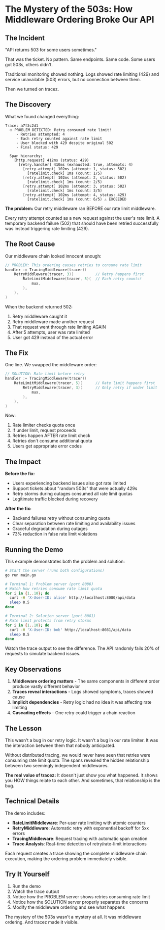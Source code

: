 # The Mystery of the 503s: How Middleware Ordering Broke Our API

## The Incident

"API returns 503 for some users sometimes."

That was the ticket. No pattern. Same endpoints. Same code. Some users got 503s, others didn't.

Traditional monitoring showed nothing. Logs showed rate limiting (429) and service unavailable (503) errors, but no connection between them.

Then we turned on tracez.

## The Discovery

What we found changed everything:

```
Trace: a7f3c2d1
  🔥 PROBLEM DETECTED: Retry consumed rate limit!
     - Retries attempted: 4
     - Each retry counted against rate limit
     - User blocked with 429 despite original 502
     - Final status: 429

  Span hierarchy:
    [http.request] 412ms (status: 429)
      [retry.handler] 410ms (exhausted: true, attempts: 4)
        [retry.attempt] 102ms (attempt: 1, status: 502)
          [ratelimit.check] 1ms (count: 1/5)
        [retry.attempt] 102ms (attempt: 2, status: 502)
          [ratelimit.check] 1ms (count: 2/5)
        [retry.attempt] 102ms (attempt: 3, status: 502)
          [ratelimit.check] 1ms (count: 3/5)
        [retry.attempt] 102ms (attempt: 4, status: 429)
          [ratelimit.check] 1ms (count: 6/5) ⚠️ EXCEEDED
```

**The problem:** Our retry middleware ran BEFORE our rate limit middleware.

Every retry attempt counted as a new request against the user's rate limit. A temporary backend failure (502) that should have been retried successfully was instead triggering rate limiting (429).

## The Root Cause

Our middleware chain looked innocent enough:

```go
// PROBLEM: This ordering causes retries to consume rate limit
handler := TracingMiddleware(tracer)(
    RetryMiddleware(tracer, 3)(          // Retry happens first
        RateLimitMiddleware(tracer, 5)(  // Each retry counts!
            mux,
        ),
    ),
)
```

When the backend returned 502:
1. Retry middleware caught it
2. Retry middleware made another request
3. That request went through rate limiting AGAIN
4. After 5 attempts, user was rate limited
5. User got 429 instead of the actual error

## The Fix

One line. We swapped the middleware order:

```go
// SOLUTION: Rate limit before retry
handler := TracingMiddleware(tracer)(
    RateLimitMiddleware(tracer, 5)(      // Rate limit happens first
        RetryMiddleware(tracer, 3)(      // Only retry if under limit
            mux,
        ),
    ),
)
```

Now:
1. Rate limiter checks quota once
2. If under limit, request proceeds
3. Retries happen AFTER rate limit check
4. Retries don't consume additional quota
5. Users get appropriate error codes

## The Impact

**Before the fix:**
- Users experiencing backend issues also got rate limited
- Support tickets about "random 503s" that were actually 429s
- Retry storms during outages consumed all rate limit quotas
- Legitimate traffic blocked during recovery

**After the fix:**
- Backend failures retry without consuming quota
- Clear separation between rate limiting and availability issues
- Graceful degradation during outages
- 73% reduction in false rate limit violations

## Running the Demo

This example demonstrates both the problem and solution:

```bash
# Start the server (runs both configurations)
go run main.go

# Terminal 1: Problem server (port 8080)
# Watch how retries consume rate limit quota
for i in {1..10}; do
  curl -H 'X-User-ID: alice' http://localhost:8080/api/data
  sleep 0.5
done

# Terminal 2: Solution server (port 8081)
# Rate limit protects from retry storms
for i in {1..10}; do
  curl -H 'X-User-ID: bob' http://localhost:8081/api/data
  sleep 0.5
done
```

Watch the trace output to see the difference. The API randomly fails 20% of requests to simulate backend issues.

## Key Observations

1. **Middleware ordering matters** - The same components in different order produce vastly different behavior
2. **Traces reveal interactions** - Logs showed symptoms, traces showed cause
3. **Implicit dependencies** - Retry logic had no idea it was affecting rate limiting
4. **Cascading effects** - One retry could trigger a chain reaction

## The Lesson

This wasn't a bug in our retry logic. It wasn't a bug in our rate limiter. It was the interaction between them that nobody anticipated.

Without distributed tracing, we would never have seen that retries were consuming rate limit quota. The spans revealed the hidden relationship between two seemingly independent middlewares.

**The real value of tracez:** It doesn't just show you what happened. It shows you HOW things relate to each other. And sometimes, that relationship is the bug.

## Technical Details

The demo includes:
- **RateLimitMiddleware**: Per-user rate limiting with atomic counters
- **RetryMiddleware**: Automatic retry with exponential backoff for 5xx errors
- **TracingMiddleware**: Request tracing with automatic span creation
- **Trace Analysis**: Real-time detection of retry/rate-limit interactions

Each request creates a trace showing the complete middleware chain execution, making the ordering problem immediately visible.

## Try It Yourself

1. Run the demo
2. Watch the trace output
3. Notice how the PROBLEM server shows retries consuming rate limit
4. Notice how the SOLUTION server properly separates the concerns
5. Modify the middleware ordering and see what happens

The mystery of the 503s wasn't a mystery at all. It was middleware ordering. And tracez made it visible.